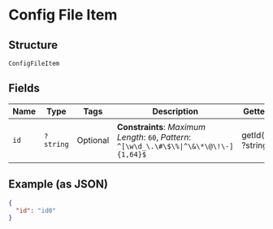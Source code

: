 
# Config File Item

## Structure

`ConfigFileItem`

## Fields

| Name | Type | Tags | Description | Getter | Setter |
|  --- | --- | --- | --- | --- | --- |
| `id` | `?string` | Optional | **Constraints**: *Maximum Length*: `60`, *Pattern*: `^[\w\d_\.\#\$\%\|^\&\*\@\!\-]{1,64}$` | getId(): ?string | setId(?string id): void |

## Example (as JSON)

```json
{
  "id": "id0"
}
```

